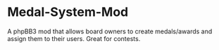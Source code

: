 Medal-System-Mod
================
A phpBB3 mod that allows board owners to create medals/awards and assign them to their users. Great for contests.
